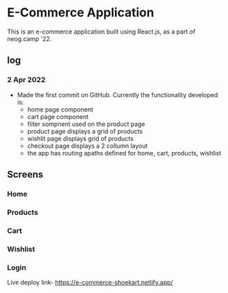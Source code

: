 # E-Commerce Application

This is an e-commerce application built using React.js, as a part of neog.camp '22.

## log

### 2 Apr 2022

- Made the first commit on GitHub. Currently the functionality developed is:
  - home page component
  - cart page component
  - filter sompnent used on the product page
  - product page displays a grid of products
  - wishlit page displays grid of products
  - checkout page displays a 2 collumn layout
  - the app has routing apaths defined for home, cart, products, wishlist

## Screens

### Home

### Products

### Cart

### Wishlist

### Login

Live deploy link- https://e-commerce-shoekart.netlify.app/
